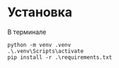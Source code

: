 # Установка
В терминале

    python -m venv .venv
    .\.venv\Scripts\activate
    pip install -r .\requirements.txt



